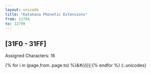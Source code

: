 ```yaml
---
layout: unicode
title: "Katakana Phonetic Extensions"
from: 12784
to: 12799
---
```


## 	[31F0 - 31FF]

Assigned Characters: 16

{% for i in (page.from..page.to) %}<i>&#{{i}};</i>{% endfor %}
{:.unicodes}

